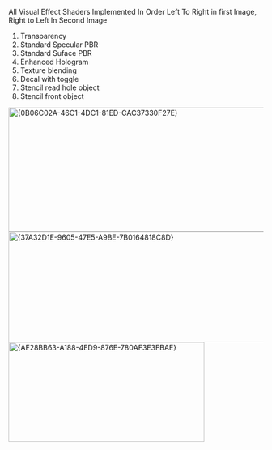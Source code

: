 All Visual Effect Shaders Implemented In Order Left To Right in first Image, Right to Left In Second Image

1.  Transparency
2.  Standard Specular PBR
3.  Standard Suface PBR
4.  Enhanced Hologram
5.  Texture blending
6.  Decal with toggle
7.  Stencil read hole object
8.  Stencil front object


<img width="836" height="246" alt="{0B06C02A-46C1-4DC1-81ED-CAC37330F27E}" src="https://github.com/user-attachments/assets/7cc3dec2-2f6d-4f2b-93a3-5b3e9a3953d8" />
<img width="903" height="218" alt="{37A32D1E-9605-47E5-A9BE-7B0164818C8D}" src="https://github.com/user-attachments/assets/ec22eaf1-0b89-478f-b92e-708a0a05def1" />
<img width="387" height="197" alt="{AF28BB63-A188-4ED9-876E-780AF3E3FBAE}" src="https://github.com/user-attachments/assets/8fdb9a17-4b6e-41c2-b676-e41f52341ebf" />





